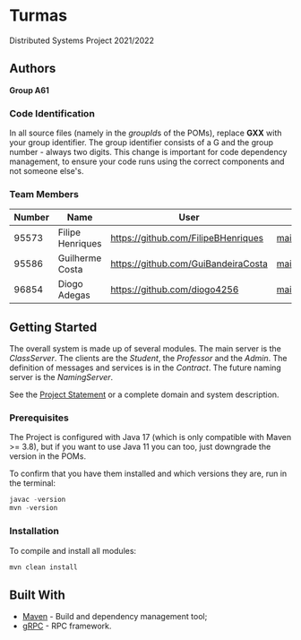 # Turmas

Distributed Systems Project 2021/2022

## Authors


**Group A61**

### Code Identification

In all source files (namely in the *groupId*s of the POMs), replace __GXX__ with your group identifier. The group
identifier consists of a G and the group number - always two digits. This change is important for code dependency
management, to ensure your code runs using the correct components and not someone else's.

### Team Members



| Number | Name | User                             | Email                               |
|--------|--|----------------------------------|-------------------------------------|
| 95573  | Filipe Henriques | <https://github.com/FilipeBHenriques>     | <mailto:filipebhenriques@tecnico.ulisboa.pt>   |
| 95586  | Guilherme Costa  | <https://github.com/GuiBandeiraCosta>     | <mailto:guilherme.bandeira@tecnico.ulisboa.pt> |
| 96854  | Diogo Adegas     | <https://github.com/diogo4256>            | <mailto:diogo.adegas@tecnico.ulisboa.pt>       |

## Getting Started

The overall system is made up of several modules. The main server is the _ClassServer_. The clients are the _Student_,
the _Professor_ and the _Admin_. The definition of messages and services is in the _Contract_. The future naming server
is the _NamingServer_.

See the [Project Statement](https://github.com/tecnico-distsys/Turmas) or a complete domain and system description.

### Prerequisites

The Project is configured with Java 17 (which is only compatible with Maven >= 3.8), but if you want to use Java 11 you
can too, just downgrade the version in the POMs.

To confirm that you have them installed and which versions they are, run in the terminal:

```s
javac -version
mvn -version
```

### Installation

To compile and install all modules:

```s
mvn clean install
```

## Built With

* [Maven](https://maven.apache.org/) - Build and dependency management tool;
* [gRPC](https://grpc.io/) - RPC framework.
